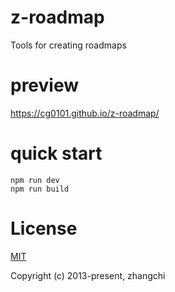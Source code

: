 # z-roadmap

Tools for creating roadmaps

# preview

https://cg0101.github.io/z-roadmap/

# quick start

``` shell
npm run dev
npm run build
```

# License

[MIT](https://opensource.org/licenses/MIT)

Copyright (c) 2013-present, zhangchi 

